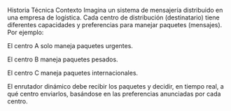 Historia Técnica
Contexto
Imagina un sistema de mensajería distribuido en una empresa de logística. Cada centro de distribución (destinatario) tiene diferentes capacidades y preferencias para manejar paquetes (mensajes). Por ejemplo:

El centro A solo maneja paquetes urgentes.

El centro B maneja paquetes pesados.

El centro C maneja paquetes internacionales.

El enrutador dinámico debe recibir los paquetes y decidir, en tiempo real, a qué centro enviarlos, basándose en las preferencias anunciadas por cada centro.